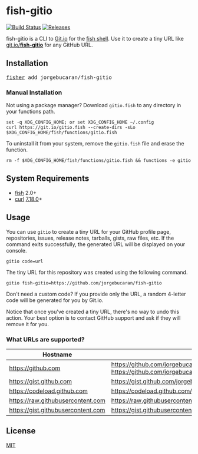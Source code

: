 # fish-gitio

[![Build Status](https://img.shields.io/travis/jorgebucaran/fish-gitio.svg)](https://travis-ci.org/jorgebucaran/fish-gitio)
[![Releases](https://img.shields.io/github/release/jorgebucaran/fish-gitio.svg?label=latest)](https://github.com/jorgebucaran/fish-gitio/releases)

fish-gitio is a CLI to [Git.io](https://git.io) for the [fish shell](https://fishshell.com). Use it to create a tiny URL like <a href=https://git.io/fish-gitio>git.io/<b>fish-gitio</b></a> for any GitHub URL.

## Installation

<pre>
<a href=https://github.com/jorgebucaran/fisher>fisher</a> add jorgebucaran/fish-gitio
</pre>

### Manual Installation

Not using a package manager? Download `gitio.fish` to any directory in your functions path.

```fish
set -q XDG_CONFIG_HOME; or set XDG_CONFIG_HOME ~/.config
curl https://git.io/gitio.fish --create-dirs -sLo $XDG_CONFIG_HOME/fish/functions/gitio.fish
```

To uninstall it from your system, remove the `gitio.fish` file and erase the function.

```
rm -f $XDG_CONFIG_HOME/fish/functions/gitio.fish && functions -e gitio
```

## System Requirements

- [fish](https://github.com/fishshell) 2.0+
- [curl](https://github.com/curl/curl) [7.18.0](https://curl.haxx.se/changes.html#7_18_0)+

## Usage

You can use `gitio` to create a tiny URL for your GitHub profile page, repositories, issues, release notes, tarballs, gists, raw files, etc. If the command exits successfully, the generated URL will be displayed on your console.

```fish
gitio code=url
```

The tiny URL for this repository was created using the following command.

```fish
gitio fish-gitio=https://github.com/jorgebucaran/fish-gitio
```

Don't need a custom code? If you provide only the URL, a random 4-letter code will be generated for you by Git.io.

Notice that once you've created a tiny URL, there's no way to undo this action. Your best option is to contact GitHub support and ask if they will remove it for you.

### What URLs are supported?

| Hostname                           | Example                                                                                                |
| ---------------------------------- | ------------------------------------------------------------------------------------------------------ |
| https://github.com                 | https://github.com/jorgebucaran/fish-gitio <br> https://github.com/jorgebucaran/fish-gitio/issues <br> |
| https://gist.github.com            | https://gist.github.com/jorgebucaran/c7954376c...5bb85feabb8                                           |
| https://codeload.github.com        | https://codeload.github.com/jorgebucaran/fish-gitio/tar.gz/master                                      |
| https://raw.githubusercontent.com  | https://raw.githubusercontent.com/jorgebucaran/fish-gitio/master/gitio.fish                            |
| https://gist.githubusercontent.com | https://gist.githubusercontent.com/jorgebucaran/c796.../raw/894a.../gitio.svg                          |

## License

[MIT](LICENSE.md)
